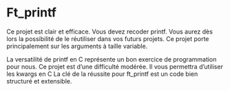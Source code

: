 # Ft_printf
Ce projet est clair et efficace. Vous devez recoder printf. Vous aurez dès lors
la possibilité de le réutiliser dans vos futurs projets. Ce projet porte principalement sur les arguments à taille variable.

La versatilité de printf en C représente un bon exercice de programmation pour nous.
Ce projet est d’une difficulté modérée. Il vous permettra d’utiliser les kwargs en C La clé
de la réussite pour ft_printf est un code bien structuré et extensible.


